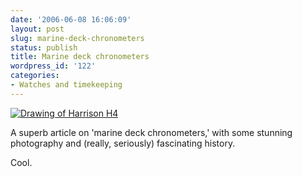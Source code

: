 ```yaml
---
date: '2006-06-08 16:06:09'
layout: post
slug: marine-deck-chronometers
status: publish
title: Marine deck chronometers
wordpress_id: '122'
categories:
- Watches and timekeeping
---
```


[![Drawing of Harrison H4](http://www.phfactor.net/pics/watches/h4drawing.jpg)](http://ninanet.net/watches/others12/Mediums/mdecks.html)

A superb article on 'marine deck chronometers,' with some stunning photography and (really, seriously) fascinating history.

Cool.
